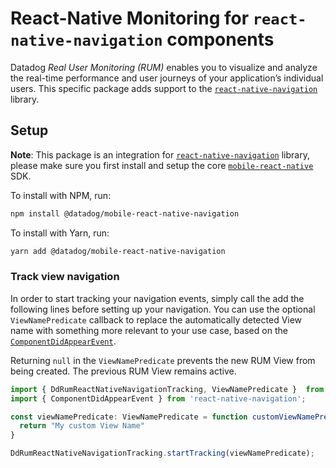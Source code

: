 # React-Native Monitoring for `react-native-navigation` components

Datadog *Real User Monitoring (RUM)* enables you to visualize and analyze the real-time performance and user journeys of your application’s individual users. This specific package adds support to the [`react-native-navigation`][1] library.

## Setup

**Note**: This package is an integration for [`react-native-navigation`][1] library, please make sure you first install and setup the core [`mobile-react-native`][2] SDK.

To install with NPM, run:

```sh
npm install @datadog/mobile-react-native-navigation
```

To install with Yarn, run:

```sh
yarn add @datadog/mobile-react-native-navigation
```

### Track view navigation

In order to start tracking your navigation events, simply call the add the following lines before setting up your navigation. You can use the optional `ViewNamePredicate` callback to replace the automatically detected View name with something more relevant to your use case, based on the [`ComponentDidAppearEvent`][3].

Returning `null` in the `ViewNamePredicate` prevents the new RUM View from being created. The previous RUM View remains active.

```js
import { DdRumReactNativeNavigationTracking, ViewNamePredicate }  from '@datadog/mobile-react-native-navigation';
import { ComponentDidAppearEvent } from 'react-native-navigation';

const viewNamePredicate: ViewNamePredicate = function customViewNamePredicate(event: ComponentDidAppearEvent, trackedName: string) {
  return "My custom View Name"
}

DdRumReactNativeNavigationTracking.startTracking(viewNamePredicate);
```

[1]: https://github.com/wix/react-native-navigation
[2]: https://github.com/DataDog/dd-sdk-reactnative/tree/main/packages/core
[3]: https://wix.github.io/react-native-navigation/api/events/#componentdidappear
